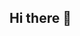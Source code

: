 ## Hi there 👋

<!--
**Marlozing/Marlozing** is a ✨ _special_ ✨ repository because its `README.md` (this file) appears on your GitHub profile.

한국 고등학생 개발자입니다.

-->
